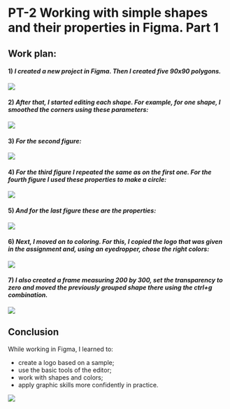 # PT-2 Working with simple shapes and their properties in Figma. Part 1 
## Work plan:
#### 1) *I created a new project in Figma. Then I created five 90x90 polygons.* <br>
 ![](./imgs/1.jpg)
 #### 2) *After that, I started editing each shape. For example, for one shape, I smoothed the corners using these parameters:*<br>
 ![](./imgs/2.jpg)
#### 3) *For the second figure:*<br>
![](./imgs/3.jpg)
 #### 4) *For the third figure I repeated the same as on the first one. For the fourth figure I used these properties to make a circle:*<br>
 ![](./imgs/4.jpg)
#### 5)  *And for the last figure these are the properties:*<br>
![](./imgs/5.jpg)
#### 6)  *Next, I moved on to coloring. For this, I copied the logo that was given in the assignment and, using an eyedropper, chose the right colors:*<br>
![](./imgs/6.jpg)
#### 7)  *I also created a frame measuring 200 by 300, set the transparency to zero and moved the previously grouped shape there using the ctrl+g combination.* <br>
   ![](./imgs/7.jpg)
 ## Conclusion
While working in Figma, I learned to:
-   create a logo based on a sample;
-   use the basic tools of the editor;
-   work with shapes and colors;
-   apply graphic skills more confidently in practice.

![](./imgs/dz2.png)








